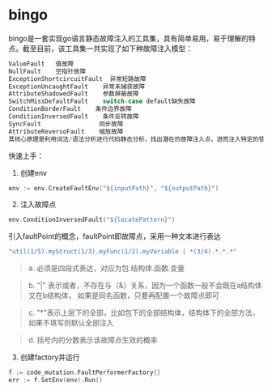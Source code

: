 # bingo

bingo是一套实现go语言静态故障注入的工具集，具有简单易用，易于理解的特点。截至目前，该工具集一共实现了如下种故障注入模型：

```go
ValueFault   值故障
NullFault    空指针故障
ExceptionShortcircuitFault  异常短路故障    
ExceptionUncaughtFault    异常未捕获故障
AttributeShadowedFault    参数屏蔽故障
SwitchMissDefaultFault    switch-case default缺失故障
ConditionBorderFault    条件边界故障
ConditionInversedFault    条件反转故障
SyncFault                同步故障
AttributeReversoFault    缩放故障
其核心原理是利用词法/语法分析进行代码静态分析，找出潜在的故障注入点，进而注入特定的错误。
```

快速上手：

1. 创建env
```go
env := env.CreateFaultEnv("${inputPath}", "${outputPath}")
```

2. 注入故障点

```go
env.ConditionInversedFault("${locatePattern}")
```
引入faultPoint的概念，faultPoint即故障点，采用一种文本进行表达
```go
"util(1/5).myStruct(1/3).myFunc(1/2).myVariable | *(3/4).*.*.*"
```

> a. 必须是四段式表达，对应为包.结构体.函数.变量

> b. "|" 表示或者，不存在与（&）关系，因为一个函数一般不会既在a结构体又在b结构体，
>   如果是同名函数，只要再配置一个故障点即可

> c.  "*"表示上层下的全部，比如包下的全部结构体，结构体下的全部方法，如果不填写则默认全部注入

> d. 括号内的分数表示该故障点生效的概率

3. 创建factory并运行

```go
f := code_mutation.FaultPerformerFactory{}
err := f.SetEnv(env).Run()
```
